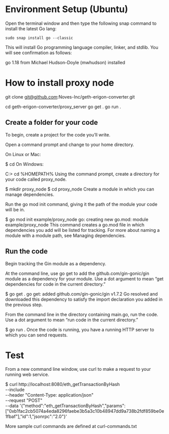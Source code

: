 # Environment Setup (Ubuntu)

Open the terminal window and then type the following snap command to install the latest Go lang:

`sudo snap install go --classic`

This will install Go programming language compiler, linker, and stdlib. You will see confirmation as follows:

go 1.18 from Michael Hudson-Doyle (mwhudson) installed

# How to install proxy node

git clone git@github.com:Noves-Inc/geth-erigon-converter.git

cd geth-erigon-converter/proxy_server
go get .
go run .

## Create a folder for your code

To begin, create a project for the code you’ll write.

Open a command prompt and change to your home directory.

On Linux or Mac:

$ cd
On Windows:

C:\> cd %HOMEPATH%
Using the command prompt, create a directory for your code called proxy_node.

$ mkdir proxy_node
$ cd proxy_node
Create a module in which you can manage dependencies.

Run the go mod init command, giving it the path of the module your code will be in.

$ go mod init example/proxy_node
go: creating new go.mod: module example/proxy_node
This command creates a go.mod file in which dependencies you add will be listed for tracking. For more about naming a module with a module path, see Managing dependencies.

## Run the code

Begin tracking the Gin module as a dependency.

At the command line, use go get to add the github.com/gin-gonic/gin module as a dependency for your module. Use a dot argument to mean “get dependencies for code in the current directory.”

$ go get .
go get: added github.com/gin-gonic/gin v1.7.2
Go resolved and downloaded this dependency to satisfy the import declaration you added in the previous step.

From the command line in the directory containing main.go, run the code. Use a dot argument to mean “run code in the current directory.”

$ go run .
Once the code is running, you have a running HTTP server to which you can send requests.

# Test

From a new command line window, use curl to make a request to your running web service.

$ curl http://localhost:8080/eth_getTransactionByHash \
 --include \
 --header "Content-Type: application/json" \
 --request "POST" \
 --data '{"method":"eth_getTransactionByHash","params":["0xb1fac2cb5074a4eda8296faebe3b5a3c10b48947dd9a738b2fdf859be0e1fbaf"],"id":1,"jsonrpc":"2.0"}'

More sample curl commands are defined at curl-commands.txt
